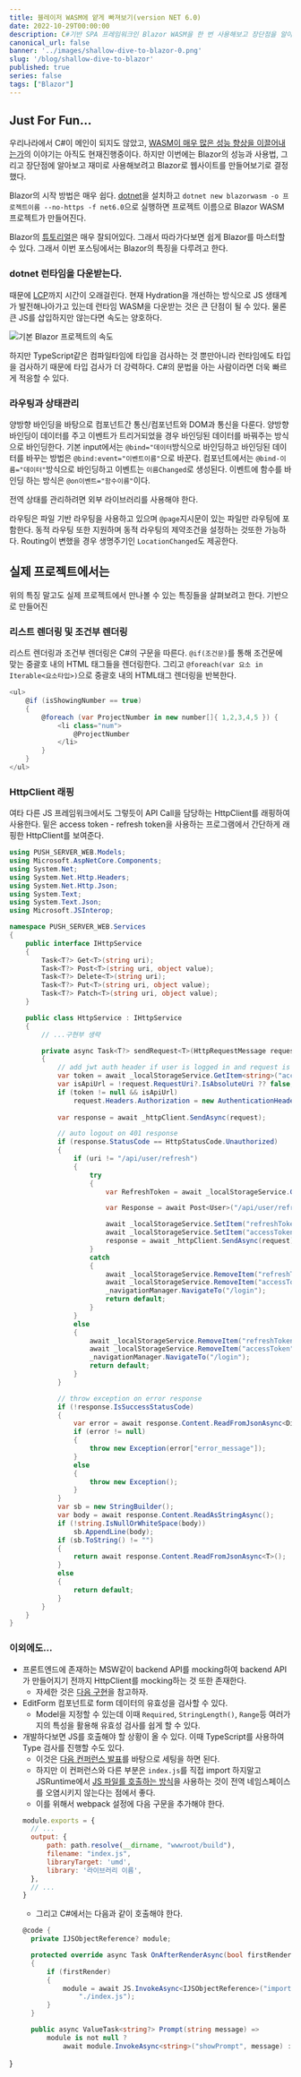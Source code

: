 ```yaml
---
title: 블레이저 WASM에 얕게 빠져보기(version NET 6.0)
date: 2022-10-29T00:00:00
description: C#기반 SPA 프레임워크인 Blazor WASM을 한 번 사용해보고 장단점을 알아보자.
canonical_url: false
banner: '../images/shallow-dive-to-blazor-0.png'
slug: '/blog/shallow-dive-to-blazor'
published: true
series: false
tags: ["Blazor"]
---
```


## Just For Fun...

우리나라에서 C#이 메인이 되지도 않았고, [WASM이 매우 많은 성능 향상을 이끌어내는가](https://zaplib.com/docs/blog_post_mortem.html)의 이야기는 아직도 현재진행중이다. 하지만 이번에는 Blazor의 성능과 사용법, 그리고 장단점에 알아보고 재미로 사용해보려고 Blazor로 웹사이트를 만들어보기로 결정했다.

Blazor의 시작 방법은 매우 쉽다. [dotnet](https://dotnet.microsoft.com/en-us/download)을 설치하고 `dotnet new blazorwasm -o 프로젝트이름 --no-https -f net6.0`으로 실행하면 프로젝트 이름으로 Blazor WASM 프로젝트가 만들어진다.

Blazor의 [튜토리얼](https://learn.microsoft.com/ko-kr/aspnet/core/blazor)은 매우 잘되어있다. 그래서 따라가다보면 쉽게 Blazor를 마스터할 수 있다. 그래서 이번 포스팅에서는 Blazor의 특징을 다루려고 한다.

### dotnet 런타임을 다운받는다.

때문에 [LCP](https://web.dev/lcp/)까지 시간이 오래걸린다. 현재 Hydration을 개선하는 방식으로 JS 생태계가 발전해나아가고 있는데 런타임 WASM을 다운받는 것은 큰 단점이 될 수 있다. 물론 큰 JS를 삽입하지만 않는다면 속도는 양호하다.

![기본 Blazor 프로젝트의 속도](../images/shallow-dive-to-blazor-1.png)

하지만 TypeScript같은 컴파일타임에 타입을 검사하는 것 뿐만아니라 런타임에도 타입을 검사하기 때문에 타입 검사가 더 강력하다. C#의 문법을 아는 사람이라면 더욱 빠르게 적응할 수 있다.

### 라우팅과 상태관리

양방향 바인딩을 바탕으로 컴포넌트간 통신/컴포넌트와 DOM과 통신을 다룬다. 양방향 바인딩이 데이터를 주고 이벤트가 트리거되었을 경우 바인딩된 데이터를 바꿔주는 방식으로 바인딩한다. 기본 input에서는 `@bind="데이터`방식으로 바인딩하고 바인딩된 데이터를 바꾸는 방법은 `@bind:event="이벤트이름"`으로 바꾼다. 컴포넌트에서는 `@bind-이름="데이터"`방식으로 바인딩하고 이벤트는 `이름Changed`로 생성된다. 이벤트에 함수를 바인딩 하는 방식은 `@on이벤트="함수이름"`이다.

전역 상태를 관리하려면 외부 라이브러리를 사용해야 한다.

라우팅은 파일 기반 라우팅을 사용하고 있으며 `@page`지시문이 있는 파일만 라우팅에 포함한다. 동적 라우팅 또한 지원하며 동적 라우팅의 제약조건을 설정하는 것또한 가능하다. Routing이 변했을 경우 생명주기인 `LocationChanged`도 제공한다.

## 실제 프로젝트에서는

위의 특징 말고도 실제 프로젝트에서 만나볼 수 있는 특징들을 살펴보려고 한다.[]() 기반으로 만들어진 [](https://github.com/SimYunSup/PUSH_SERVER_WEB)

### 리스트 렌더링 및 조건부 렌더링

리스트 렌더링과 조건부 렌더링은 C#의 구문을 따른다. `@if(조건문)`를 통해 조건문에 맞는 중괄호 내의 HTML 태그들을 렌더링한다. 그리고 `@foreach(var 요소 in Iterable<요소타입>)`으로 중괄호 내의 HTML태그 렌더링을 반복한다.

```cs
<ul>
    @if (isShowingNumber == true)
    {
        @foreach (var ProjectNumber in new number[]{ 1,2,3,4,5 }) {
            <li class="num">
                @ProjectNumber
            </li>
        }
    }
</ul>
```

### HttpClient 래핑

여타 다른 JS 프레임워크에서도 그렇듯이 API Call을 담당하는 HttpClient를 래핑하여 사용한다. 밑은 access token - refresh token을 사용하는 프로그램에서 간단하게 래핑한 HttpClient를 보여준다.

```cs
using PUSH_SERVER_WEB.Models;
using Microsoft.AspNetCore.Components;
using System.Net;
using System.Net.Http.Headers;
using System.Net.Http.Json;
using System.Text;
using System.Text.Json;
using Microsoft.JSInterop;

namespace PUSH_SERVER_WEB.Services
{
    public interface IHttpService
    {
        Task<T?> Get<T>(string uri);
        Task<T?> Post<T>(string uri, object value);
        Task<T?> Delete<T>(string uri);
        Task<T?> Put<T>(string uri, object value);
        Task<T?> Patch<T>(string uri, object value);
    }

    public class HttpService : IHttpService
    {
        // ...구현부 생략

        private async Task<T?> sendRequest<T>(HttpRequestMessage request, string uri)
        {
            // add jwt auth header if user is logged in and request is to the api url
            var token = await _localStorageService.GetItem<string>("accessToken");
            var isApiUrl = !request.RequestUri?.IsAbsoluteUri ?? false;
            if (token != null && isApiUrl)
                request.Headers.Authorization = new AuthenticationHeaderValue("Bearer", token);
            
            var response = await _httpClient.SendAsync(request);

            // auto logout on 401 response
            if (response.StatusCode == HttpStatusCode.Unauthorized)
            {
                if (uri != "/api/user/refresh")
                {
                    try
                    {
                        var RefreshToken = await _localStorageService.GetItem<string>("refreshToken");

                        var Response = await Post<User>("/api/user/refresh", new { refresh_token= RefreshToken });

                        await _localStorageService.SetItem("refreshToken", Response?.refresh_token);
                        await _localStorageService.SetItem("accessToken", Response?.access_token);
                        response = await _httpClient.SendAsync(request);
                    }
                    catch
                    {
                        await _localStorageService.RemoveItem("refreshToken");
                        await _localStorageService.RemoveItem("accessToken");
                        _navigationManager.NavigateTo("/login");
                        return default;
                    }
                }
                else
                {
                    await _localStorageService.RemoveItem("refreshToken");
                    await _localStorageService.RemoveItem("accessToken");
                    _navigationManager.NavigateTo("/login");
                    return default;
                }
            }

            // throw exception on error response
            if (!response.IsSuccessStatusCode)
            {
                var error = await response.Content.ReadFromJsonAsync<Dictionary<string, string>>();
                if (error != null)
                {
                    throw new Exception(error["error_message"]);
                }
                else
                {
                    throw new Exception();
                }
            }
            var sb = new StringBuilder();
            var body = await response.Content.ReadAsStringAsync();
            if (!string.IsNullOrWhiteSpace(body))
                sb.AppendLine(body);
            if (sb.ToString() != "")
            {
                return await response.Content.ReadFromJsonAsync<T>();
            }
            else
            {
                return default;
            }
        }
    }
}
```

### 이외에도...

- 프론트엔드에 존재하는 MSW같이 backend API를 mocking하여 backend API가 만들어지기 전까지 HttpClient를 mocking하는 것 또한 존재한다.
  - 자세한 것은 [다음 구현](https://jasonwatmore.com/post/2020/08/13/blazor-webassembly-jwt-authentication-example-tutorial#fake-backend-handler-cs)을 참고하자.
- EditForm 컴포넌트로 form 데이터의 유효성을 검사할 수 있다.
  - Model을 지정할 수 있는데 이때 `Required`, `StringLength()`, `Range`등 여러가지의 특성을 활용해 유효성 검사를 쉽게 할 수 있다.
- 개발하다보면 JS를 호출해야 할 상황이 올 수 있다. 이때 TypeScript를 사용하여 Type 검사를 진행할 수도 있다.
  - 이것은 [다음 컨퍼런스 발표](https://forum.dotnetdev.kr/t/blazor-webassembly-webpack-sass-typescript-net-conf-2022-x-seoul-replay/3087)를 바탕으로 세팅을 하면 된다.
  - 하지만 이 컨퍼런스와 다른 부분은 `index.js`를 직접 import 하지말고 JSRuntime에서 [JS 파일를 호출하는 방식](https://learn.microsoft.com/ko-kr/aspnet/core/blazor/javascript-interoperability/call-javascript-from-dotnet?view=aspnetcore-6.0#javascript-isolation-in-javascript-modules)을 사용하는 것이 전역 네임스페이스를 오염시키지 않는다는 점에서 좋다.
  - 이를 위해서 webpack 설정에 다음 구문을 추가해야 한다.
  ```js
  module.exports = {
    // ...
    output: {
        path: path.resolve(__dirname, "wwwroot/build"),
        filename: "index.js",
        libraryTarget: 'umd',
        library: '라이브러리 이름',
    },
    // ...
  }
  ```
  - 그리고 C#에서는 다음과 같이 호출해야 한다.
  ```cs
  @code {
    private IJSObjectReference? module;

    protected override async Task OnAfterRenderAsync(bool firstRender)
    {
        if (firstRender)
        {
            module = await JS.InvokeAsync<IJSObjectReference>("import", 
                "./index.js");
        }
    }

    public async ValueTask<string?> Prompt(string message) =>
        module is not null ? 
            await module.InvokeAsync<string>("showPrompt", message) : null;
}
  ```